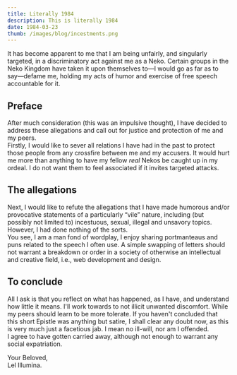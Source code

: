 ```yaml
---
title: Literally 1984
description: This is literally 1984
date: 1984-03-23
thumb: /images/blog/incestments.png
---
```


It has become apparent to me that I am being unfairly, and singularly targeted, in a discriminatory act against me as a Neko. Certain groups in the Neko Kingdom have taken it upon themselves to—I would go as far as to say—defame me, holding my acts of humor and exercise of free speech accountable for it.

## Preface

After much consideration (this was an impulsive thought), I have decided to address these allegations and call out for justice and protection of me and my peers.  
Firstly, I would like to sever all relations I have had in the past to protect those people from any crossfire between me and my accusers. It would hurt me more than anything to have my fellow _real_ Nekos be caught up in my ordeal. I do not want them to feel associated if it invites targeted attacks.

## The allegations

Next, I would like to refute the allegations that I have made humorous and/or provocative statements of a particularly “vile” nature, including (but possibly not limited to) incestuous, sexual, illegal and unsavory topics. However, I had done nothing of the sorts.  
You see, I am a man fond of wordplay, I enjoy sharing portmanteaus and puns related to the speech I often use. A simple swapping of letters should not warrant a breakdown or order in a society of otherwise an intellectual and creative field, i.e., web development and design.

## To conclude

All I ask is that you reflect on what has happened, as I have, and understand how little it means. I'll work towards to not illicit unwanted discomfort. While my peers should learn to be more tolerate. If you haven't concluded that this short Epistle was anything but satire, I shall clear any doubt now, as this is very much just a facetious jab. I mean no ill-will, nor am I offended.  
I agree to have gotten carried away, although not enough to warrant any social expatriation.

Your Beloved,  
Lel Illumina.

